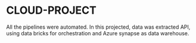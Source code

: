 # CLOUD-PROJECT
All the pipelines were automated. In this projected, data was extracted API, using data bricks for orchestration and Azure synapse as data warehouse. 
